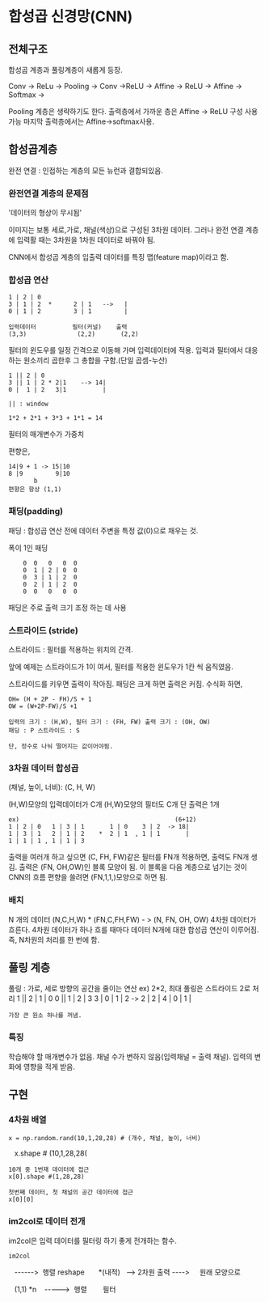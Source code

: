 # 합성곱 신경망(CNN)

## 전체구조

합성곱 계층과 풀링계층이 새롭게 등장.

Conv -> ReLu -> Pooling -> Conv ->ReLU -> Affine -> ReLU -> Affine -> Softmax ->

Pooling 계층은 생략하기도 한다.
출력층에서 가까운 층은 Affine -> ReLU 구성 사용 가능
마지막 출력층에서는 Affine->softmax사용.

## 합성곱계층

완전 연결 : 인접하는 계층의 모든 뉴런과 결합되있음.

### 완전연결 계층의 문제점

'데이터의 형상이 무시됨'

이미지는 보통 세로,가로, 채널(색상)으로 구성된 3차원 데이터.
그러나 완전 연결 계층에 입력활 때는 3차원을 1차원 데이터로 바꿔야 됨.

CNN에서 합성곱 계층의 입출력 데이터를 특징 맵(feature map)이라고 함.

### 합성곱 연산

    1 | 2 | 0
    3 | 1 | 2  *      2 | 1   -->   |
    0 | 1 | 2         3 | 1         |
    
    입력데이터          필터(커널)    출력
    (3,3)              (2,2)       (2,2)

필터의 윈도우를 일정 간격으로 이동해 가며 입력데이터에 적용. 
입력과 필터에서 대응하는 원소끼리 곱한후 그 총합을 구함.(단일 곱셈-누산)

    1 || 2 | 0
    3 || 1 | 2 * 2|1    --> 14|
    0 |  1 | 2   3|1          |
    
    || : window
    
    1*2 + 2*1 + 3*3 + 1*1 = 14


필터의 매개변수가 가중치

편향은,

    14|9 + 1 -> 15|10
    8 |9         9|10
           b
    편향은 항상 (1,1)
    
### 패딩(padding)

패딩 : 합성곱 연산 전에 데이터 주변을 특정 값(0)으로 채우는 것.

폭이 1인 패딩

        0  0   0   0  0
        0  1 | 2 | 0  0 
        0  3 | 1 | 2  0 
        0  2 | 1 | 2  0
        0  0   0   0  0

패딩은 주로 출력 크기 조정 하는 데 사용

### 스트라이드 (stride)

스트라이드 : 필터를 적용하는 위치의 간격.

앞에 예제는 스트라이드가 1이 여서, 필터를 적용한 윈도우가 1칸 씩 움직였음.

스트라이드를 키우면 출력이 작아짐. 패딩은 크게 하면 출력은 커짐.
수식화 하면,

    OH= (H + 2P - FH)/S + 1
    OW = (W+2P-FW)/S +1
    
    입력의 크기 : (H,W), 필터 크기 : (FH, FW) 출력 크기 : (OH, OW)
    패딩 : P 스트라이드 : S
    
    단, 정수로 나눠 떨어지는 값이어야됨.
    
### 3차원 데이터 합성곱

(채널, 높이, 너비): (C, H, W)

(H,W)모양의 입력데이터가 C개
(H,W)모양의 필터도 C개
단 출력은 1개

    ex)                                           (6+12)
    1 | 2 | 0   1 | 3 | 1       1 | 0    3 | 2  -> 18|
    1 | 3 | 1   2 | 1 | 2    *  2 | 1  , 1 | 1       |
    1 | 1 | 1 , 1 | 1 | 3
 
 
출력을 여러개 하고 싶으면
(C, FH, FW)같은 필터를 FN개 적용하면, 출력도 FN개 생김.
출력은 (FN, OH,OW)인 블록 모양이 됨.
이 블록을 다음 계층으로 넘기는 것이 CNN의 흐름
편향을 쓸려면 (FN,1,1,)모양으로 하면 됨.

### 배치

N 개의 데이터
(N,C,H,W) * (FN,C,FH,FW) - > (N, FN, OH, OW)
4차원 데이터가 흐른다.
4차원 데이터가 하나 흐를 때마다
데이터 N개에 대한 합성곱 연산이 이루어짐.
즉, N차원의 처리를 한 번에 함.

## 풀링 계층

풀링 : 가로, 세로 방향의 공간을 줄이는 연산
    ex) 2*2, 최대 풀링은 스트라이드 2로 처리
    1 || 2 | 1 | 0
    0 || 1 | 2 | 3
    3 | 0 | 1 | 2   ->  2 |
    2 | 4 | 0 | 1         |
    
    가장 큰 원소 하나를 꺼냄.
    
 

### 특징

학습해야 할 매개변수가 없음.
채널 수가 변하지 않음(입력채널 = 출력 채널).
입력의 변화에 영향을 적게 받음.


## 구현

### 4차원 배열

    x = np.random.rand(10,1,28,28) # (개수, 채널, 높이, 너비)
    x.shape # (10,1,28,28(
    
    10개 중 1번재 데이터에 접근
    x[0].shape #(1,28,28)
    
    첫번째 데이터, 첫 채널의 공간 데이터에 접근
    x[0][0]
    
### im2col로 데이터 전개

im2col은 입력 데이터를 필터링 하기 좋게 전개하는 함수.
                    
         
    im2col
    ------>  행렬 
                                                  reshape
                    *(내적)   -->  2차원 출력 ---->     원래 모양으로
            
    (1,1) *n    ----->  행렬
     
    필터
        
